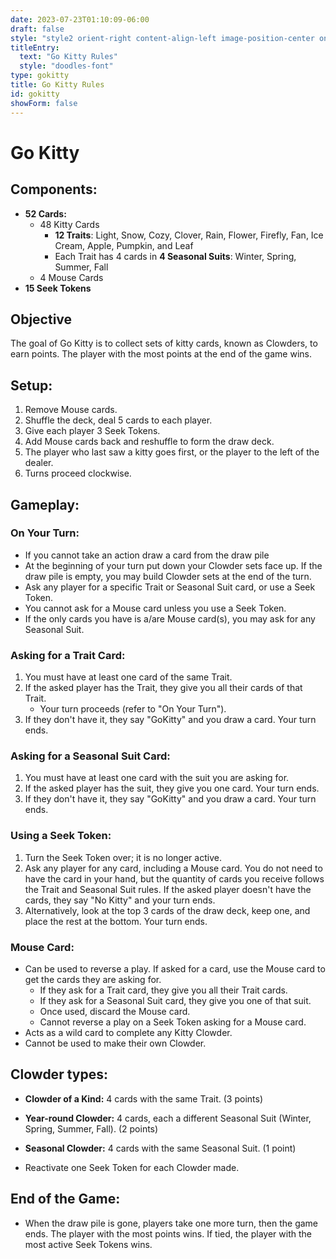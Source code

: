 ```yaml
---
date: 2023-07-23T01:10:09-06:00
draft: false
style: "style2 orient-right content-align-left image-position-center onscroll-image-fade-in"
titleEntry:
  text: "Go Kitty Rules"
  style: "doodles-font"
type: gokitty
title: Go Kitty Rules
id: gokitty
showForm: false
---
```

# Go Kitty

## Components:
- **52 Cards:**
  - 48 Kitty Cards<br>
    - **12 Traits**: Light, Snow, Cozy, Clover, Rain, Flower, Firefly, Fan, Ice Cream, Apple, Pumpkin, and Leaf<br>
    - Each Trait has 4 cards in **4 Seasonal Suits**: Winter, Spring, Summer, Fall
  - 4 Mouse Cards
- **15 Seek Tokens**

## Objective
The goal of Go Kitty is to collect sets of kitty cards, known as Clowders, to earn points. The player with the most points at the end of the game wins.

## Setup:
1. Remove Mouse cards.
2. Shuffle the deck, deal 5 cards to each player.
3. Give each player 3 Seek Tokens.
4. Add Mouse cards back and reshuffle to form the draw deck.
5. The player who last saw a kitty goes first, or the player to the left of the dealer.
6. Turns proceed clockwise.

## Gameplay:

### On Your Turn:
- If you cannot take an action draw a card from the draw pile
- At the beginning of your turn put down your Clowder sets face up. If the draw pile is empty, you may build Clowder sets at the end of the turn.
- Ask any player for a specific Trait or Seasonal Suit card, or use a Seek Token.
- You cannot ask for a Mouse card unless you use a Seek Token.
- If the only cards you have is a/are Mouse card(s), you may ask for any Seasonal Suit.

### Asking for a Trait Card:
1. You must have at least one card of the same Trait.
2. If the asked player has the Trait, they give you all their cards of that Trait.
    - Your turn proceeds (refer to "On Your Turn").
3. If they don't have it, they say "GoKitty" and you draw a card. Your turn ends.

### Asking for a Seasonal Suit Card:
1. You must have at least one card with the suit you are asking for.
2. If the asked player has the suit, they give you one card. Your turn ends.
3. If they don't have it, they say "GoKitty" and you draw a card. Your turn ends.

### Using a Seek Token:
1. Turn the Seek Token over; it is no longer active.
2. Ask any player for any card, including a Mouse card. You do not need to have the card in your hand, but the quantity of cards you receive follows the Trait and Seasonal Suit rules. If the asked player doesn't have the cards, they say "No Kitty" and your turn ends.
3. Alternatively, look at the top 3 cards of the draw deck, keep one, and place the rest at the bottom. Your turn ends.

### Mouse Card:
- Can be used to reverse a play. If asked for a card, use the Mouse card to get the cards they are asking for.
  - If they ask for a Trait card, they give you all their Trait cards.
  - If they ask for a Seasonal Suit card, they give you one of that suit.
  - Once used, discard the Mouse card.
  - Cannot reverse a play on a Seek Token asking for a Mouse card.
- Acts as a wild card to complete any Kitty Clowder.
- Cannot be used to make their own Clowder.

## Clowder types:
- **Clowder of a Kind:** 4 cards with the same Trait. (3 points)
- **Year-round Clowder:** 4 cards, each a different Seasonal Suit (Winter, Spring, Summer, Fall). (2 points)
- **Seasonal Clowder:** 4 cards with the same Seasonal Suit. (1 point)

- Reactivate one Seek Token for each Clowder made.

## End of the Game:
- When the draw pile is gone, players take one more turn, then the game ends. The player with the most points wins. If tied, the player with the most active Seek Tokens wins.